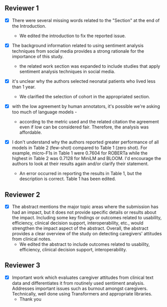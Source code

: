 ## Reviewer 1

- [x] There were several missing words related to the "Section" at the end of the Introduction.
	- We edited the introduction to fix the reported issue. 


- [X] The background information related to using sentiment analysis techniques from social media provides a strong rationale for the importance of this study.
	- the related work section was expanded to include studies that apply sentiment analysis techniques in social media.

- [x] it's unclear why the authors selected neonatal patients who lived less than 1 year.
	- We clarified the selection of cohort in the appropriated section. 
	
- [x] with the low agreement by human annotators, it's possible we're asking too much of language models -
	- according to the metric used and the related citation the agreement even if low can be considered fair. Therefore, the analysis was affordable.

- [x] I don't understand why the authors reported greater performance of all models in Table 2 (few-shot)
compared to Table 1 (zero shot). For example, micro-F1s in Table 1 were 0.7604 for ROBERTa while the
highest in Table 2 was 0.7128 for MiniLM and BLOOM. I'd encourage the authors to look at their results
again and/or clarify their statement.
	- An error occurred in reporting the results in Table 1, but the description is correct. Table 1 has been edited. 

## Reviewer 2

- [x] The abstract mentions the major topic areas where the submission has had an impact, but it does not provide specific details or results about the impact. Including some key findings or outcomes related to usability, efficiency, clinical decision support, interoperability, etc., would strengthen the impact aspect of the abstract. Overall, the abstract provides a clear overview of the study on detecting caregivers' attitudes from clinical notes.
	- We edited the abstract to include outcomes related to usability, efficiency, clinical decision support, interoperability. 

## Reviewer 3
- [x] Important work which evaluates caregiver attitudes from clinical text data and differentiates it from routinely used sentiment analysis. Addresses important issues such as burnout amongst caregivers. Technically, well done using Transformers and appropriate libraries. 
	- Thank you

